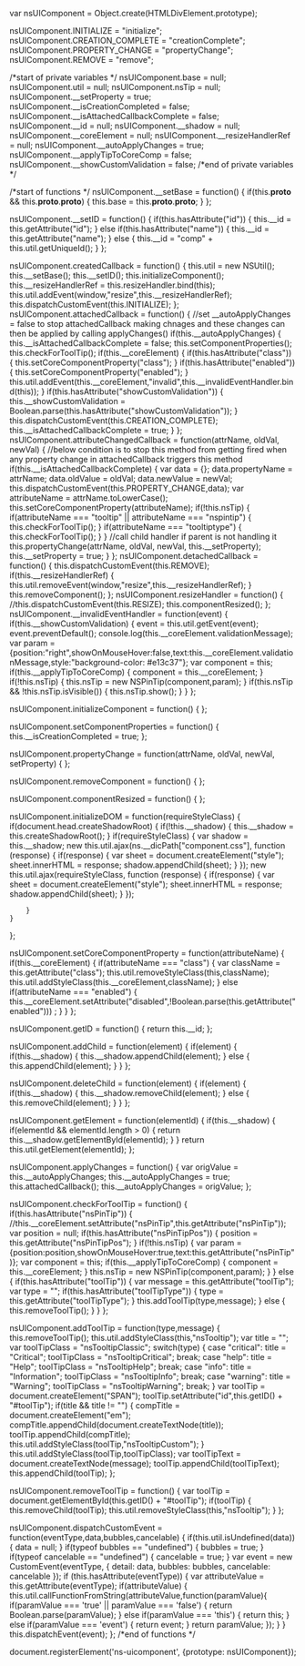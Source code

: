 var nsUIComponent = Object.create(HTMLDivElement.prototype);

nsUIComponent.INITIALIZE = "initialize";
nsUIComponent.CREATION_COMPLETE = "creationComplete";
nsUIComponent.PROPERTY_CHANGE = "propertyChange";
nsUIComponent.REMOVE = "remove";

/*start of private variables */
nsUIComponent.base = null;
nsUIComponent.util = null;
nsUIComponent.nsTip = null;
nsUIComponent.__setProperty = true; 
nsUIComponent.__isCreationCompleted = false;
nsUIComponent.__isAttachedCallbackComplete = false;
nsUIComponent.__id = null;
nsUIComponent.__shadow = null;
nsUIComponent.__coreElement = null;
nsUIComponent.__resizeHandlerRef = null;
nsUIComponent.__autoApplyChanges = true;
nsUIComponent.__applyTipToCoreComp = false;
nsUIComponent.__showCustomValidation = false;
/*end of private variables */

/*start of functions */
nsUIComponent.__setBase = function() 
{
	if(this.__proto__ && this.__proto__.__proto__)
	{
		this.base = this.__proto__.__proto__;
	}
};

nsUIComponent.__setID = function()
{
	if(this.hasAttribute("id"))
	{
		this.__id = this.getAttribute("id");
	}
	else if(this.hasAttribute("name"))
	{
		this.__id = this.getAttribute("name");
	}
	else
	{
		this.__id = "comp" + this.util.getUniqueId();
	}
};

nsUIComponent.createdCallback = function() 
{
	this.util = new NSUtil();
	this.__setBase();
	this.__setID();
	this.initializeComponent();
	this.__resizeHandlerRef = this.resizeHandler.bind(this);
	this.util.addEvent(window,"resize",this.__resizeHandlerRef);
	this.dispatchCustomEvent(this.INITIALIZE);
};
nsUIComponent.attachedCallback = function()
{
	//set __autoApplyChanges = false to stop attachedCallback making chnages and these changes can then be applied by calling applyChanges()
	if(this.__autoApplyChanges)
	{
		this.__isAttachedCallbackComplete = false;
		this.setComponentProperties();
		this.checkForToolTip();
		if(this.__coreElement)
		{
			if(this.hasAttribute("class")) 
			{
				this.setCoreComponentProperty("class");
			}
			if(this.hasAttribute("enabled"))
			{
				this.setCoreComponentProperty("enabled");
			}
			this.util.addEvent(this.__coreElement,"invalid",this.__invalidEventHandler.bind(this));
		}
		if(this.hasAttribute("showCustomValidation")) 
		{
			this.__showCustomValidation = Boolean.parse(this.hasAttribute("showCustomValidation"));
		}
		this.dispatchCustomEvent(this.CREATION_COMPLETE);
		this.__isAttachedCallbackComplete = true;
	}
};
nsUIComponent.attributeChangedCallback = function(attrName, oldVal, newVal)
{
	//below condition is to stop this method from getting fired when any property change in attachedCallback triggers this method
	if(this.__isAttachedCallbackComplete)
	{
		var data = {};
		data.propertyName = attrName;
		data.oldValue = oldVal;
		data.newValue = newVal;
		this.dispatchCustomEvent(this.PROPERTY_CHANGE,data);
		var attributeName = attrName.toLowerCase();
		this.setCoreComponentProperty(attributeName);
		if(!this.nsTip)
		{
			if(attributeName === "tooltip" || attributeName === "nspintip")
			{
				this.checkForToolTip();
			}
			if(attributeName === "tooltiptype")
			{
				this.checkForToolTip();
			}
		}
		//call child handler if parent is not handling it
		this.propertyChange(attrName, oldVal, newVal, this.__setProperty);
		this.__setProperty = true;
	}
};
nsUIComponent.detachedCallback = function()
{
	this.dispatchCustomEvent(this.REMOVE);
	if(this.__resizeHandlerRef)
	{
		this.util.removeEvent(window,"resize",this.__resizeHandlerRef);
	}
	this.removeComponent();
};
nsUIComponent.resizeHandler = function() 
{
	//this.dispatchCustomEvent(this.RESIZE);
	this.componentResized();
};
nsUIComponent.__invalidEventHandler = function(event)
{
	if(this.__showCustomValidation)
	{
		event = this.util.getEvent(event);
		event.preventDefault();
		console.log(this.__coreElement.validationMessage);
		var param = {position:"right",showOnMouseHover:false,text:this.__coreElement.validationMessage,style:"background-color: #e13c37"};
		var component = this;
		if(this.__applyTipToCoreComp)
		{
			component = this.__coreElement;
		}
		if(!this.nsTip)
		{
			this.nsTip = new NSPinTip(component,param);
		}
		if(this.nsTip && !this.nsTip.isVisible())
		{
			this.nsTip.show();
		}
	}
};

nsUIComponent.initializeComponent = function() 
{
};

nsUIComponent.setComponentProperties = function() 
{
	this.__isCreationCompleted = true;
};

nsUIComponent.propertyChange = function(attrName, oldVal, newVal, setProperty) 
{
};

nsUIComponent.removeComponent = function() 
{
};

nsUIComponent.componentResized = function() 
{
};

nsUIComponent.initializeDOM = function(requireStyleClass)
{
	if(document.head.createShadowRoot) 
	{
	    if(!this.__shadow)
	    {
	    	this.__shadow = this.createShadowRoot();
	    }
	    if(requireStyleClass)
	    {
	    	var shadow = this.__shadow;
	    	new this.util.ajax(ns.__dicPath["component.css"], function (response) {
	    		if(response)
	    		{
	    			var sheet = document.createElement("style");
			    	sheet.innerHTML = response;
			    	shadow.appendChild(sheet);
	    		}
		    });
	    	new this.util.ajax(requireStyleClass, function (response) {
	    		if(response)
	    		{
	    			var sheet = document.createElement("style");
			    	sheet.innerHTML = response;
			    	shadow.appendChild(sheet);
	    		}
		    });
	    	
	    }
	}
};

nsUIComponent.setCoreComponentProperty = function(attributeName)
{
	if(this.__coreElement)
	{
		if(attributeName === "class")
		{
			var className = this.getAttribute("class");
			this.util.removeStyleClass(this,className);
			this.util.addStyleClass(this.__coreElement,className);
		}
		else if(attributeName === "enabled")
		{
			this.__coreElement.setAttribute("disabled",!Boolean.parse(this.getAttribute("enabled"))) ;
		}
	}
};

nsUIComponent.getID = function() 
{
	return this.__id;
};

nsUIComponent.addChild = function(element)
{
	if(element)
	{
	    if(this.__shadow)
	    {
	    	 this.__shadow.appendChild(element);
	    }
		else 
		{
		    this.appendChild(element);
		}
	}
};

nsUIComponent.deleteChild = function(element)
{
	if(element)
	{
	    if(this.__shadow)
	    {
	    	 this.__shadow.removeChild(element);
	    }
		else 
		{
		    this.removeChild(element);
		}
	}
};

nsUIComponent.getElement = function(elementId)
{
	if(this.__shadow) 
	{
		if(elementId && elementId.length > 0)
		{
			return this.__shadow.getElementById(elementId);
		}
	} 
    return this.util.getElement(elementId);
};

nsUIComponent.applyChanges = function()
{
	var origValue = this.__autoApplyChanges;
	this.__autoApplyChanges = true;
	this.attachedCallback();
	this.__autoApplyChanges = origValue;
};

nsUIComponent.checkForToolTip = function() 
{
	if(this.hasAttribute("nsPinTip"))
	{
		//this.__coreElement.setAttribute("nsPinTip",this.getAttribute("nsPinTip"));
		var position = null;
		if(this.hasAttribute("nsPinTipPos"))
		{
			position = this.getAttribute("nsPinTipPos");
		}
		if(!this.nsTip)
		{
			var param = {position:position,showOnMouseHover:true,text:this.getAttribute("nsPinTip")};
			var component = this;
			if(this.__applyTipToCoreComp)
			{
				component = this.__coreElement;
			}
			this.nsTip = new NSPinTip(component,param);
		}
	}
	else
	{
		if(this.hasAttribute("toolTip"))
		{
			var message = this.getAttribute("toolTip");
			var type = "";
			if(this.hasAttribute("toolTipType"))
			{
				type = this.getAttribute("toolTipType");
			}
			this.addToolTip(type,message);
		}
		else
		{
			this.removeToolTip();
		}
	}
};

nsUIComponent.addToolTip = function(type,message) 
{
	this.removeToolTip();
	this.util.addStyleClass(this,"nsTooltip");
	var title = "";
	var toolTipClass = "nsTooltipClassic";
	switch(type)
	{
		case "critical":
			title = "Critical";
			toolTipClass = "nsTooltipCritical";
		break;
		case "help":
			title = "Help";
			toolTipClass = "nsTooltipHelp";
		break;
		case "info":
			title = "Information";
			toolTipClass = "nsTooltipInfo";
		break;
		case "warning":
			title = "Warning";
			toolTipClass = "nsTooltipWarning";
		break;
	}
	var toolTip = document.createElement("SPAN");
	toolTip.setAttribute("id",this.getID() + "#toolTip");
	if(title && title != "")
	{
		compTitle = document.createElement("em");
		compTitle.appendChild(document.createTextNode(title));
		toolTip.appendChild(compTitle);
		this.util.addStyleClass(toolTip,"nsTooltipCustom");
	}
	this.util.addStyleClass(toolTip,toolTipClass);
	var toolTipText = document.createTextNode(message);
	toolTip.appendChild(toolTipText);
	this.appendChild(toolTip);
};

nsUIComponent.removeToolTip = function()
{
	var toolTip = document.getElementById(this.getID() + "#toolTip");
	if(toolTip)
	{
		this.removeChild(toolTip);
		this.util.removeStyleClass(this,"nsTooltip");
	}
};

nsUIComponent.dispatchCustomEvent = function(eventType,data,bubbles,cancelable) 
{
	if(this.util.isUndefined(data))
	{
		data = null;
	}
	if(typeof bubbles == "undefined")
	{
		bubbles = true;
	}
	if(typeof cancelable == "undefined")
	{
		cancelable = true;
	}
	var event = new CustomEvent(eventType, 
	{
		detail: data,
		bubbles: bubbles,
		cancelable: cancelable
	});
	if (this.hasAttribute(eventType)) 
	{
		var attributeValue = this.getAttribute(eventType);
		if(attributeValue)
		{
			this.util.callFunctionFromString(attributeValue,function(paramValue){
				if(paramValue === 'true' || paramValue === 'false')
				{
					return Boolean.parse(paramValue);
				}
				else if(paramValue === 'this')
				{
					return this;
				}
				else if(paramValue === 'event')
				{
					return event;
				}
				return paramValue;
			});
		}
	}
	this.dispatchEvent(event);
};
/*end of functions */

document.registerElement('ns-uicomponent', {prototype: nsUIComponent});
